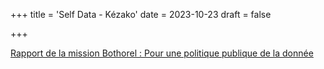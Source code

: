+++
title = 'Self Data - Kézako'
date = 2023-10-23
draft = false

+++

[Rapport de la mission Bothorel : Pour une politique publique de la donnée](https://www.vie-publique.fr/sites/default/files/rapport/pdf/277879.pdf)
